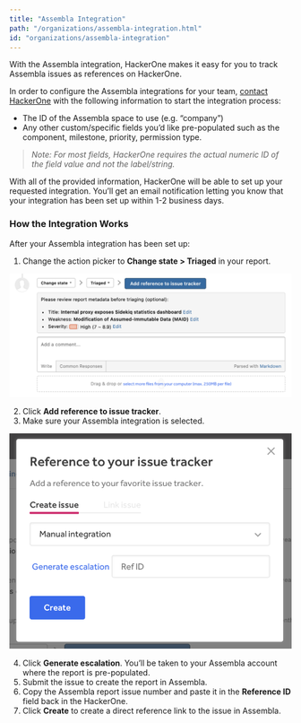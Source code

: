 ```yaml
---
title: "Assembla Integration"
path: "/organizations/assembla-integration.html"
id: "organizations/assembla-integration"
---
```


With the Assembla integration, HackerOne makes it easy for you to track Assembla issues as references on HackerOne.

In order to configure the Assembla integrations for your team, [contact HackerOne](support.hackerone.com) with the following information to start the integration process:

* The ID of the Assembla space to use (e.g. “company”)
* Any other custom/specific fields you’d like pre-populated such as the component, milestone, priority, permission type.

><i>Note: For most fields, HackerOne requires the actual numeric ID of the field value and not the label/string.</i>

With all of the provided information, HackerOne will be able to set up your requested integration. You’ll get an email notification letting you know that your integration has been set up within 1-2 business days.

### How the Integration Works
After your Assembla integration has been set up:
1. Change the action picker to **Change state > Triaged** in your report.

![integrations](./images/add-integration-reference.png)

2. Click **Add reference to issue tracker**.
3. Make sure your Assembla integration is selected.

![integration](./images/issue-tracker-reference.png)

4. Click **Generate escalation**. You’ll be taken to your Assembla account where the report is pre-populated.
3. Submit the issue to create the report in Assembla.
4. Copy the Assembla report issue number and paste it in the **Reference ID** field back in the HackerOne.
5. Click **Create** to create a direct reference link to the issue in Assembla.
